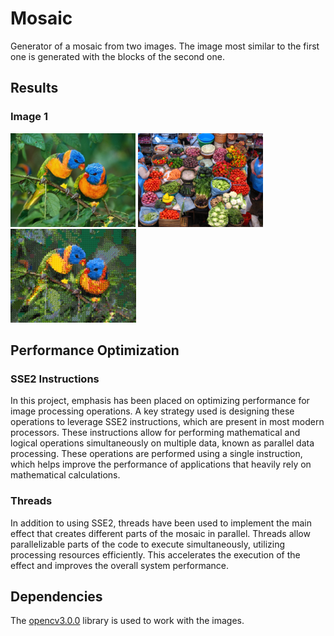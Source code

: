# Mosaic

Generator of a mosaic from two images. The image most similar to the first one is generated with the blocks of the second one.

## Results

### Image 1
<div float="center">
    <img src="./images/birds.jpg" alt="150" height="150">
    <img src="./images/fruits.jpg" alt="150" height="150">
    <img src="./images/mosaic.jpg" alt="150" height="150">
</div>

## Performance Optimization

### SSE2 Instructions

In this project, emphasis has been placed on optimizing performance for image processing operations. A key strategy used is designing these operations to leverage SSE2 instructions, which are present in most modern processors. These instructions allow for performing mathematical and logical operations simultaneously on multiple data, known as parallel data processing. These operations are performed using a single instruction, which helps improve the performance of applications that heavily rely on mathematical calculations.

### Threads

In addition to using SSE2, threads have been used to implement the main effect that creates different parts of the mosaic in parallel.
Threads allow parallelizable parts of the code to execute simultaneously, utilizing processing resources efficiently. This accelerates the execution of the effect and improves the overall system performance.

## Dependencies

The [opencv3.0.0](https://opencv.org/releases/page/7/) library is used to work with the images.